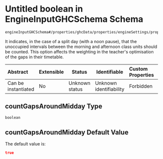 # Untitled boolean in EngineInputGHCSchema Schema

```txt
engineInputGHCSchema#/properties/ghcData/properties/engineSettings/properties/countGapsAroundMidday
```

It indicates, in the case of a split day (with a noon pause), that the unoccupied intervals between the morning and afternoon class units should be counted. This option affects the weighting in the teacher's optimisation of the gaps in their timetable.


| Abstract            | Extensible | Status         | Identifiable            | Custom Properties | Additional Properties | Access Restrictions | Defined In                                                         |
| :------------------ | ---------- | -------------- | ----------------------- | :---------------- | --------------------- | ------------------- | ------------------------------------------------------------------ |
| Can be instantiated | No         | Unknown status | Unknown identifiability | Forbidden         | Allowed               | none                | [ghc.schema.json\*](../out/ghc.schema.json "open original schema") |

## countGapsAroundMidday Type

`boolean`

## countGapsAroundMidday Default Value

The default value is:

```json
true
```
